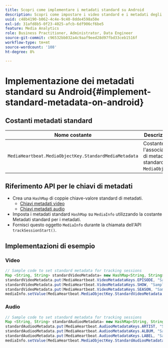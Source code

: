 ```yaml
---
title: Scopri come implementare i metadati standard su Android
description: Scopri come impostare i video standard e i metadati degli annunci da inviare con le chiamate di tracciamento su Android.
uuid: c48b4190-b062-4c4e-9c40-8dde4598a50e
exl-id: 31afd8b5-0f23-4025-afcb-6df906cf6be5
feature: Media Analytics
role: Business Practitioner, Administrator, Data Engineer
source-git-commit: c96532bb032a4c9aaf9eed28d97fbd33ceb1516f
workflow-type: tm+mt
source-wordcount: '108'
ht-degree: 8%

---
```


# Implementazione dei metadati standard su Android{#implement-standard-metadata-on-android}

## Costanti metadati standard

| Nome costante | Descrizione   |
|---|---|
| `MediaHeartbeat.MediaObjectKey.StandardMediaMetadata` | Costante per l&#39;associazione di metadati standard su `MediaObject`. |

## Riferimento API per le chiavi di metadati

* Crea una `HashMap` di coppie chiave-valore standard di metadati.
   * [Chiavi metadati video](https://adobe-marketing-cloud.github.io/media-sdks/reference/android/com/adobe/primetime/va/simple/MediaHeartbeat.VideoMetadataKeys.html)
   * [Chiavi metadati audio](https://adobe-marketing-cloud.github.io/media-sdks/reference/android/com/adobe/primetime/va/simple/MediaHeartbeat.AudioMetadataKeys.html)
* Imposta i metadati standard `HashMap` su `MediaInfo` utilizzando la costante Metadati standard per i metadati.
* Fornisci questo oggetto `MediaInfo` durante la chiamata dell&#39;API `trackSessionStart()`.

## Implementazioni di esempio

### Video

```java
// Sample code to set standard metadata for tracking sessions 
Map <String, String> standardVideoMetadata= new HashMap<String, String>(); 
standardVideoMetadata.put(MediaHeartbeat.VideoMetadataKeys.EPISODE, "Sample Episode"); 
standardVideoMetadata.put(MediaHeartbeat.VideoMetadataKeys.SHOW, "Sample Show"); 
standardVideoMetadata.put(MediaHeartbeat.VideoMetadataKeys.SEASON, "Sample Season"); 
mediaInfo.setValue(MediaHeartbeat.MediaObjectKey.StandardVideoMetadata, standardVideoMetadata);
```

### Audio

```java
// Sample code to set standard metadata for tracking sessions 
Map <String, String> standardAudiooMetadata= new HashMap<String, String>(); 
standardAudiooMetadata.put(MediaHeartbeat.AudiooMetadataKeys.ARTIST, "Sample Artist"); 
standardAudiooMetadata.put(MediaHeartbeat.AudiooMetadataKeys.ALBUM, "Sample Album"); 
standardAudiooMetadata.put(MediaHeartbeat.AudiooMetadataKeys.LABEL, "Sample Label"); 
mediaInfo.setValue(MediaHeartbeat.MediaObjectKey.StandardAudiooMetadata, standardAudiooMetadata);
```
